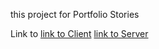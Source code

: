 this project for Portfolio Stories

Link to 
[link to Client](https://github.com/vincentiusronalto/portfolio-stories-client)
[link to Server](https://github.com/vincentiusronalto/portfolio-stories-server)